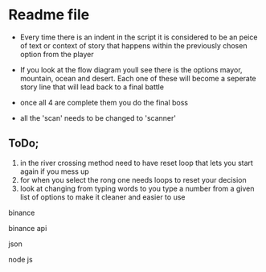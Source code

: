 # Readme file 

* Every time there is an indent in the script it is considered to be an peice of text or context of story that happens within the previously chosen option from the player

* If you look at the flow diagram youll see there is the options mayor, mountain, ocean and desert. Each one of these will become a seperate story line that will lead back to a final battle

* once all 4 are complete them you do the final boss

* all the 'scan' needs to be changed to 'scanner'

## ToDo;
1. in the river crossing method need to have reset loop that lets you start again if you mess up
2. for when you select the rong one needs loops to reset your decision
3. look at changing from typing words to you type a number from a given list of options to make it cleaner and easier to use



binance

binance api

json

node js 